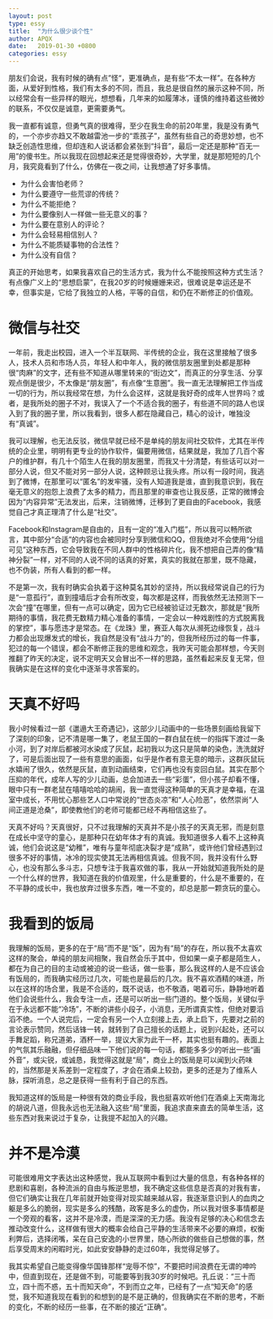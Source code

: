 ```yaml
---
layout: post
type: essy
title:  "为什么很少谈个性"
author: APQX
date:   2019-01-30 +0800
categories: essy
---
```


朋友们会说，我有时候的确有点”怪“，更准确点，是有些“不太一样”。在各种方面，从爱好到性格，我们有太多的不同，而且，我总是很自然的展示这种不同，所以经常会有一些异样的眼光，想想看，几年来的如履薄冰，谨慎的维持着这些微妙的联系，不仅仅是诚意，更需要勇气。

我一直都有诚意，但勇气真的很难得，至少在我生命的前20年里，我是没有勇气的，一个亦步亦趋又不敢越雷池一步的“乖孩子”，虽然有些自己的奇思妙想，也不缺乏创造性思维，但却连和人说话都会紧张到“抖音”，最后一定还是那种“百无一用”的傻书生。所以我现在回想起来还是觉得很奇妙，大学里，就是那短短的几个月，我究竟看到了什么，仿佛在一夜之间，让我想通了好多事情。

* 为什么会害怕老师？
* 为什么要遵守一些荒谬的传统？
* 为什么不能拒绝？
* 为什么要像别人一样做一些无意义的事？
* 为什么要在意别人的评论？
* 为什么会轻易相信别人？
* 为什么不能质疑事物的合法性？
* 为什么没有自信？

真正的开始思考，如果我喜欢自己的生活方式，我为什么不能按照这种方式生活？有点像广义上的“思想启蒙”，在我20岁的时候姗姗来迟，很难说是幸运还是不幸，但事实是，它给了我独立的人格，平等的自信，和仍在不断修正的价值观。

# 微信与社交

一年前，我走出校园，进入一个半互联网、半传统的企业，我在这里接触了很多人，技术人员和市场人员，年轻人和中年人，我的微信朋友圈里到处都是那种很“肉麻”的文字，还有些不知道从哪里转来的“街边文”，而真正的分享生活、分享观点倒是很少，不太像是“朋友圈”，有点像“生意圈”。我一直无法理解把工作当成一切的行为，所以我经常在想，为什么会这样，这就是我好奇的成年人世界吗？或者，是我所处的圈子不对，我误入了一个不适合我的圈子，有些道不同的路人也误入到了我的圈子里，所以我看到，很多人都在隐藏自己，精心的设计，唯独没有“真诚”。

我可以理解，也无法反驳，微信早就已经不是单纯的朋友间社交软件，尤其在半传统的企业里，明明有更专业的协作软件，偏要用微信，结果就是，我加了几百个客户的维护群，有几十个陌生人在我的朋友圈里，而我又十分清楚，有些话可以对一部分人说，但又不能对另一部分人说，这种顾忌让我头疼。所以有一段时间，我逃到了微博，在那里可以“匿名”的发牢骚，没有人知道我是谁，直到我意识到，我在毫无意义的抱怨上浪费了太多的精力，而且那里的审查也让我反感，正常的微博会因为“内容异常”无法发出，后来，注销微博，迁移到了更自由的Facebook，我感觉自己才真正理清了什么是“社交”。

Facebook和Instagram是自由的，且有一定的“准入门槛”，所以我可以畅所欲言，其中部分“合适”的内容也会被同时分享到微信和QQ，但我绝对不会使用“分组可见”这种东西，它会导致我在不同人群中的性格碎片化，我不想把自己弄的像“精神分裂”一样，对不同的人说不同的话真的好累，真实的我就在那里，既不隐藏，也不伪装，所有人看到的都一样。

不是第一次，我有时确实会执着于这种莫名其妙的坚持，所以我经常说自己的行为是“一意孤行”，直到撞墙后才会有所改变，每次都是这样，而我依然无法预测下一次会“撞”在哪里，但有一点可以确定，因为它已经被验证过无数次，那就是“我所期待的事情，我花费无数精力精心准备的事情，一定会以一种戏剧性的方式脱离我的掌控”，事与愿违才是常态。在《龙珠》里，赛亚人每次从濒死边缘恢复，战斗力都会出现爆发式的增长，我自然是没有“战斗力”的，但我所经历过的每一件事，犯过的每一个错误，都会不断修正我的思维和观念，我昨天可能会那样想，今天则推翻了昨天的决定，说不定明天又会冒出不一样的思路，虽然看起来反复无常，但我确实是在这样的变化中逐渐寻求答案的。

# 天真不好吗

我小时候看过一部《邋遢大王奇遇记》，这部少儿动画中的一些场景刻画给我留下了深刻的印象，记不清是哪一集了，老鼠王国的一群白鼠在统一的指挥下渡过一条小河，到了对岸后都被河水染成了灰鼠，起初我以为这只是简单的染色，洗洗就好了，可是后面出现了一些有意思的画面，似乎是作者有意无意的暗示，这群灰鼠玩水嬉闹了很久，依然是灰鼠，直到动画结束，它们再也没有变回白鼠。其实在那个压抑的年代，成年人写的少儿动画，总会加进去一些“彩蛋”，但小孩子却看不懂，眼中只有一群老鼠在嘻嘻哈哈的胡闹，我一直觉得这种简单的天真才是幸福，在温室中成长，不用忧心那些艺人口中常说的“世态炎凉”和“人心险恶”，依然崇尚“人间正道是沧桑”，即使教他们的老师可能都已经不再相信这些了。

天真不好吗？天真很好，只不过我理解的天真并不是小孩子的天真无邪，而是刻意在成长中坚守的童心，是那种只在幼年体才有的真诚。我知道很多人看不上这种真诚，他们会说这是“幼稚”，唯有与童年彻底决裂才是“成熟”，或许他们曾经遇到过很多不好的事情，冰冷的现实使其无法再相信真诚。但我不同，我并没有什么野心，也没有那么多斗志，只想专注于我喜欢做的事，我从一开始就知道我所处的是一个什么样的世界，我知道在我的价值观里，什么是重要的，什么是不重要的，在不平静的成长中，我也放弃过很多东西，唯一不变的，却总是那一颗贪玩的童心。

# 我看到的饭局

我理解的饭局，更多的在于“局”而不是“饭”，因为有“局”的存在，所以我不太喜欢这样的聚会，单纯的朋友间相聚，我自然会乐于其中，但如果一桌子都是陌生人，都在为自己的目的主动或被迫的说一些话，做一些事，那么我这样的人是不应该会有饭局的，而我确实经历过几次，可能也是最后的几次。我不喜欢酒精的味道，所以在这样的场合里，我是不合适的，既不说话，也不敬酒，喝着可乐，静静地听着他们会说些什么，我会专注一点，还是可以听出一些门道的。整个饭局，关键似乎在于永远都不能“冷场”，不断的讲些小段子，小消息，无所谓真实性，但绝对要滔滔不绝。一个人说完后，一定会有另一个人立刻接上去，承上启下，先要对之前的言论表示赞同，然后话锋一转，就转到了自己擅长的话题上，说到兴起处，还可以手舞足蹈，称兄道弟，酒杯一举，提议大家为此干一杯，其实也挺有趣的。表面上的气氛其乐融融，但仔细品味一下他们说的每一句话，都能多多少的听出一些“画外音”，或尖锐，或诚恳，我觉得这就是“局”，商业上的饭局是可以闻到火药味的，当然那是关系差到一定程度了，才会在酒桌上较劲，更多的还是为了维系人脉，探听消息，总之是获得一些有利于自己的东西。

我知道这样的饭局是一种很有效的商业手段，我也挺喜欢听他们在酒桌上天南海北的胡说八道，但我永远也无法融入这些“局”里面，我追求直来直去的简单生活，这些东西对我来说过于复杂，让我提不起加入的兴趣。

# 并不是冷漠

可能很难用文字表达出这种感觉，我从互联网中看到过大量的信息，有各种各样的悲剧和喜剧，各种流派的自由与叛逆思想，我不确定这些信息是否真的对我有害，但它们确实让我在几年前就开始变得对现实越来越从容，我逐渐意识到人的血肉之躯是多么的脆弱，现实是多么的残酷，政客是多么的虚伪，所以我对很多事情都是一个旁观的看客，这并不是冷漠，而是深深的无力感。我没有足够的决心和信念去推动改变什么，这样做有很大的概率会给自己平静的生活带来不必要的麻烦，权衡利弊后，选择闭嘴，呆在自己安逸的小世界里，随心所欲的做些自己想做的事，然后享受周末的闲暇时光，如此安安静静的走过60年，我觉得足够了。

我其实希望自己能变得像华国锋那样“宠辱不惊”，不要把时间浪费在无谓的呻吟中，但直到现在，还是做不到，可能要等到我30岁的时候吧。孔丘说：“三十而立，四十而不惑，五十而知天命”，不到而立之年，已经有了一点“知天命”的感觉，我不知道我现在看到的和想到的是不是正确的，但我确实在不断的思考，不断的变化，不断的经历一些事，在不断的接近“正确”。